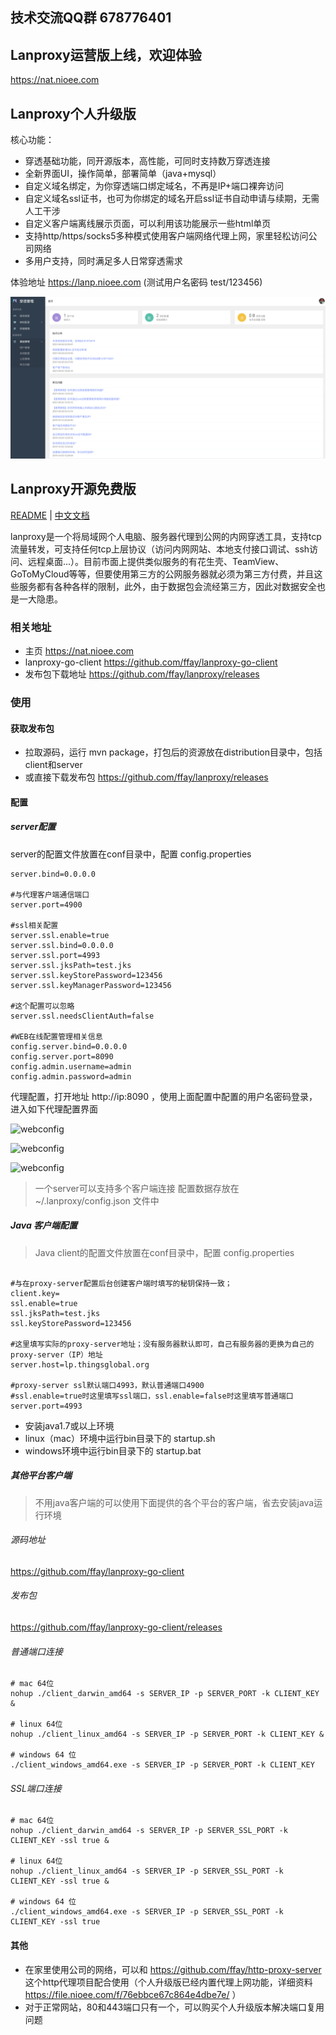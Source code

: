 ## 技术交流QQ群 678776401

## Lanproxy运营版上线，欢迎体验

https://nat.nioee.com


## Lanproxy个人升级版

核心功能：

- 穿透基础功能，同开源版本，高性能，可同时支持数万穿透连接
- 全新界面UI，操作简单，部署简单（java+mysql）
- 自定义域名绑定，为你穿透端口绑定域名，不再是IP+端口裸奔访问
- 自定义域名ssl证书，也可为你绑定的域名开启ssl证书自动申请与续期，无需人工干涉
- 自定义客户端离线展示页面，可以利用该功能展示一些html单页
- 支持http/https/socks5多种模式使用客户端网络代理上网，家里轻松访问公司网络
- 多用户支持，同时满足多人日常穿透需求

体验地址 https://lanp.nioee.com (测试用户名密码 test/123456)

![panel](panel.png)

## Lanproxy开源免费版

[README](README_en.md) | [中文文档](README.md)

lanproxy是一个将局域网个人电脑、服务器代理到公网的内网穿透工具，支持tcp流量转发，可支持任何tcp上层协议（访问内网网站、本地支付接口调试、ssh访问、远程桌面...）。目前市面上提供类似服务的有花生壳、TeamView、GoToMyCloud等等，但要使用第三方的公网服务器就必须为第三方付费，并且这些服务都有各种各样的限制，此外，由于数据包会流经第三方，因此对数据安全也是一大隐患。

### 相关地址

- 主页 https://nat.nioee.com
- lanproxy-go-client https://github.com/ffay/lanproxy-go-client
- 发布包下载地址 https://github.com/ffay/lanproxy/releases

### 使用

#### 获取发布包

-	拉取源码，运行 mvn package，打包后的资源放在distribution目录中，包括client和server
-	或直接下载发布包  https://github.com/ffay/lanproxy/releases

#### 配置

##### server配置

server的配置文件放置在conf目录中，配置 config.properties

```properties
server.bind=0.0.0.0

#与代理客户端通信端口
server.port=4900

#ssl相关配置
server.ssl.enable=true
server.ssl.bind=0.0.0.0
server.ssl.port=4993
server.ssl.jksPath=test.jks
server.ssl.keyStorePassword=123456
server.ssl.keyManagerPassword=123456

#这个配置可以忽略
server.ssl.needsClientAuth=false

#WEB在线配置管理相关信息
config.server.bind=0.0.0.0
config.server.port=8090
config.admin.username=admin
config.admin.password=admin
```

代理配置，打开地址 http://ip:8090 ，使用上面配置中配置的用户名密码登录，进入如下代理配置界面

![webconfig](readme_zh_client_list.png)

![webconfig](readme_zh_proxy_list.png)

![webconfig](readme_zh_stat_list.png)

> 一个server可以支持多个客户端连接
> 配置数据存放在 ~/.lanproxy/config.json 文件中

##### Java 客户端配置

> Java client的配置文件放置在conf目录中，配置 config.properties

```properties

#与在proxy-server配置后台创建客户端时填写的秘钥保持一致；
client.key=
ssl.enable=true
ssl.jksPath=test.jks
ssl.keyStorePassword=123456

#这里填写实际的proxy-server地址；没有服务器默认即可，自己有服务器的更换为自己的proxy-server（IP）地址
server.host=lp.thingsglobal.org

#proxy-server ssl默认端口4993，默认普通端口4900
#ssl.enable=true时这里填写ssl端口，ssl.enable=false时这里填写普通端口
server.port=4993
```

- 安装java1.7或以上环境
- linux（mac）环境中运行bin目录下的 startup.sh
- windows环境中运行bin目录下的 startup.bat

##### 其他平台客户端

> 不用java客户端的可以使用下面提供的各个平台的客户端，省去安装java运行环境

###### 源码地址

https://github.com/ffay/lanproxy-go-client

###### 发布包

https://github.com/ffay/lanproxy-go-client/releases

###### 普通端口连接

```shell
# mac 64位
nohup ./client_darwin_amd64 -s SERVER_IP -p SERVER_PORT -k CLIENT_KEY &

# linux 64位
nohup ./client_linux_amd64 -s SERVER_IP -p SERVER_PORT -k CLIENT_KEY &

# windows 64 位
./client_windows_amd64.exe -s SERVER_IP -p SERVER_PORT -k CLIENT_KEY
```

###### SSL端口连接

```shell
# mac 64位
nohup ./client_darwin_amd64 -s SERVER_IP -p SERVER_SSL_PORT -k CLIENT_KEY -ssl true &

# linux 64位
nohup ./client_linux_amd64 -s SERVER_IP -p SERVER_SSL_PORT -k CLIENT_KEY -ssl true &

# windows 64 位
./client_windows_amd64.exe -s SERVER_IP -p SERVER_SSL_PORT -k CLIENT_KEY -ssl true
```

#### 其他

- 在家里使用公司的网络，可以和 https://github.com/ffay/http-proxy-server 这个http代理项目配合使用（个人升级版已经内置代理上网功能，详细资料 https://file.nioee.com/f/76ebbce67c864e4dbe7e/ ）
- 对于正常网站，80和443端口只有一个，可以购买个人升级版本解决端口复用问题
